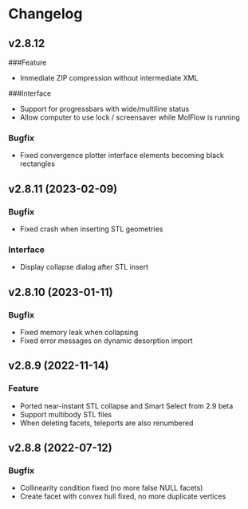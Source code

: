 # Changelog

## v2.8.12

###Feature
- Immediate ZIP compression without intermediate XML

###Interface
- Support for progressbars with wide/multiline status
- Allow computer to use lock / screensaver while MolFlow is running

### Bugfix

- Fixed convergence plotter interface elements becoming black rectangles

## v2.8.11 (2023-02-09)

### Bugfix

- Fixed crash when inserting STL geometries

### Interface

- Display collapse dialog after STL insert

## v2.8.10 (2023-01-11)

### Bugfix

- Fixed memory leak when collapsing
- Fixed error messages on dynamic desorption import

## v2.8.9 (2022-11-14)

### Feature

- Ported near-instant STL collapse and Smart Select from 2.9 beta
- Support multibody STL files
- When deleting facets, teleports are also renumbered

## v2.8.8 (2022-07-12)

### Bugfix
- Collinearity condition fixed (no more false NULL facets)
- Create facet with convex hull fixed, no more duplicate vertices